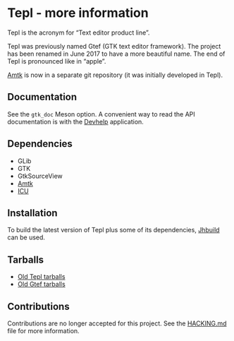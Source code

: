 Tepl - more information
=======================

Tepl is the acronym for “Text editor product line”.

Tepl was previously named Gtef (GTK text editor framework). The project has
been renamed in June 2017 to have a more beautiful name. The end of Tepl is
pronounced like in “apple”.

[Amtk](https://wiki.gnome.org/Projects/Amtk) is now in a separate git
repository (it was initially developed in Tepl).

Documentation
-------------

See the `gtk_doc` Meson option. A convenient way to read the API documentation
is with the [Devhelp](https://wiki.gnome.org/Apps/Devhelp) application.

Dependencies
------------

- GLib
- GTK
- GtkSourceView
- [Amtk](https://wiki.gnome.org/Projects/Amtk)
- [ICU](http://site.icu-project.org/)

Installation
------------

To build the latest version of Tepl plus some of its dependencies,
[Jhbuild](https://wiki.gnome.org/Projects/Jhbuild) can be used.

Tarballs
--------

- [Old Tepl tarballs](https://download.gnome.org/sources/tepl/)
- [Old Gtef tarballs](https://download.gnome.org/sources/gtef/)

Contributions
-------------

Contributions are no longer accepted for this project. See the
[HACKING.md](HACKING.md) file for more information.
